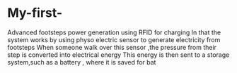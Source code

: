 # My-first-
Advanced footsteps power generation using RFID for charging  In that the system works by using physo electric sensor to generate electricity from footsteps   When someone walk over this sensor ,the pressure from their step is converted into electrical energy  This energy is then sent to a storage system,such as a battery , where it is saved for bat
